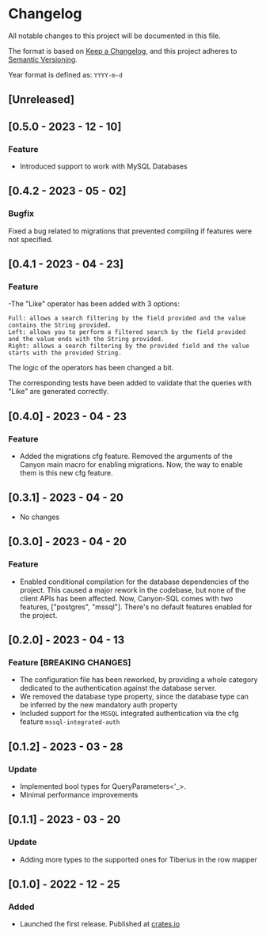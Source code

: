 # Changelog

All notable changes to this project will be documented in this file.

The format is based on [Keep a Changelog](https://keepachangelog.com/en/1.0.0/),
and this project adheres to [Semantic Versioning](https://semver.org/spec/v2.0.0.html).

Year format is defined as: `YYYY-m-d`

## [Unreleased]

## [0.5.0 - 2023 - 12 - 10]

### Feature

- Introduced support to work with MySQL Databases

## [0.4.2 - 2023 - 05 - 02]

### Bugfix

Fixed a bug related to migrations that prevented compiling if features were not specified.

## [0.4.1 - 2023 - 04 - 23]

### Feature

-The "Like" operator has been added with 3 options:

    Full: allows a search filtering by the field provided and the value contains the String provided.
    Left: allows you to perform a filtered search by the field provided and the value ends with the String provided.
    Right: allows a search filtering by the provided field and the value starts with the provided String.

The logic of the operators has been changed a bit.

The corresponding tests have been added to validate that the queries with "Like" are generated correctly.


## [0.4.0] - 2023 - 04 - 23

### Feature

- Added the migrations cfg feature. Removed the arguments of the Canyon main macro for enabling 
migrations. Now, the way to enable them is this new cfg feature.

## [0.3.1] - 2023 - 04 - 20

- No changes

## [0.3.0] - 2023 - 04 - 20

### Feature

- Enabled conditional compilation for the database dependencies of the project.
This caused a major rework in the codebase, but none of the client APIs has been affected.
Now, Canyon-SQL comes with two features, ["postgres", "mssql"].
There's no default features enabled for the project.

## [0.2.0] - 2023 - 04 - 13

### Feature [BREAKING CHANGES]

- The configuration file has been reworked, by providing a whole category dedicated
to the authentication against the database server.
- We removed the database type property, since the database type can be inferred by
the new mandatory auth property
- Included support for the `MSSQL` integrated authentication via the cfg feature `mssql-integrated-auth`

## [0.1.2] - 2023 - 03 - 28

### Update

- Implemented bool types for QueryParameters<'_>.
- Minimal performance improvements

## [0.1.1] - 2023 - 03 - 20

### Update

- Adding more types to the supported ones for Tiberius in the row mapper

## [0.1.0] - 2022 - 12 - 25

### Added

- Launched the first release. Published at [crates.io](https://crates.io)
